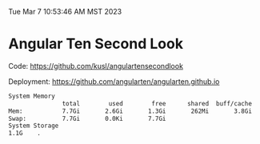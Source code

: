 Tue Mar  7 10:53:46 AM MST 2023

# Angular Ten Second Look

Code: https://github.com/kusl/angulartensecondlook

Deployment: https://github.com/angularten/angularten.github.io

```bash
System Memory
               total        used        free      shared  buff/cache   available
Mem:           7.7Gi       2.6Gi       1.3Gi       262Mi       3.8Gi       4.5Gi
Swap:          7.7Gi       0.0Ki       7.7Gi
System Storage
1.1G	.
